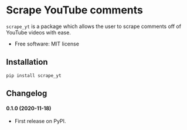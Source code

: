 # Scrape YouTube comments

```scrape_yt``` is a package which allows the user to scrape comments off of YouTube videos with ease.

- Free software: MIT license

## Installation

```pip install scrape_yt``` 

## Changelog

#### 0.1.0 (2020-11-18)

- First release on PyPI.
